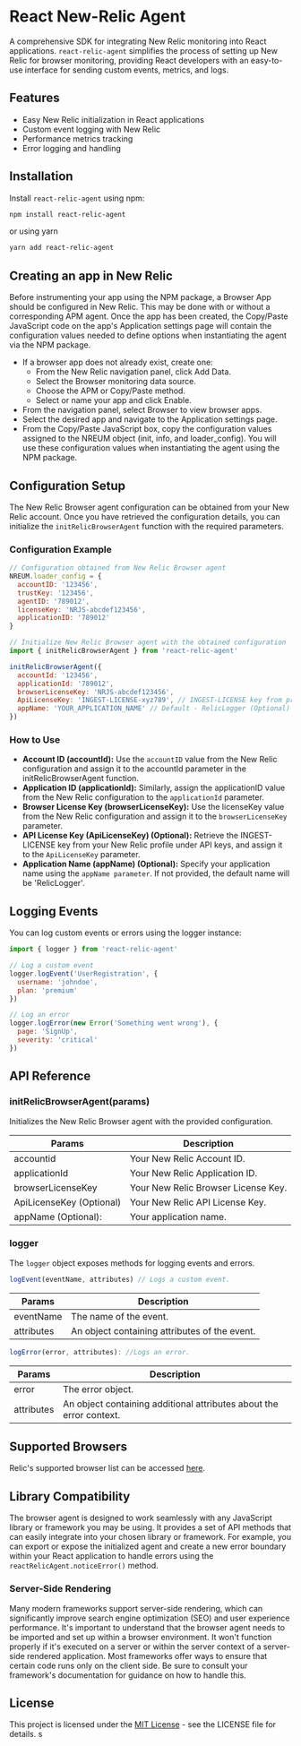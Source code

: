 # React New-Relic Agent

A comprehensive SDK for integrating New Relic monitoring into React applications. `react-relic-agent` simplifies the process of setting up New Relic for browser monitoring, providing React developers with an easy-to-use interface for sending custom events, metrics, and logs.

## Features

- Easy New Relic initialization in React applications
- Custom event logging with New Relic
- Performance metrics tracking
- Error logging and handling

## Installation

Install `react-relic-agent` using npm:

```bash
npm install react-relic-agent
```

or using yarn

```bash
yarn add react-relic-agent
```

## Creating an app in New Relic

Before instrumenting your app using the NPM package, a Browser App should be configured in New Relic. This may be done with or without a corresponding APM agent. Once the app has been created, the Copy/Paste JavaScript code on the app's Application settings page will contain the configuration values needed to define options when instantiating the agent via the NPM package.

- If a browser app does not already exist, create one:
  - From the New Relic navigation panel, click Add Data.
  - Select the Browser monitoring data source.
  - Choose the APM or Copy/Paste method.
  - Select or name your app and click Enable.
- From the navigation panel, select Browser to view browser apps.
- Select the desired app and navigate to the Application settings page.
- From the Copy/Paste JavaScript box, copy the configuration values assigned to the NREUM object (init, info, and loader_config). You will use these configuration values when instantiating the agent using the NPM package.

## Configuration Setup

The New Relic Browser agent configuration can be obtained from your New Relic account. Once you have retrieved the configuration details, you can initialize the `initRelicBrowserAgent` function with the required parameters.

### Configuration Example

```javascript
// Configuration obtained from New Relic Browser agent
NREUM.loader_config = {
  accountID: '123456',
  trustKey: '123456',
  agentID: '789012',
  licenseKey: 'NRJS-abcdef123456',
  applicationID: '789012'
}

// Initialize New Relic Browser agent with the obtained configuration
import { initRelicBrowserAgent } from 'react-relic-agent'

initRelicBrowserAgent({
  accountId: '123456',
  applicationId: '789012',
  browserLicenseKey: 'NRJS-abcdef123456',
  ApiLicenseKey: 'INGEST-LICENSE-xyz789', // INGEST-LICENSE key from profile -> API keys (Optional)
  appName: 'YOUR_APPLICATION_NAME' // Default - RelicLogger (Optional)
})
```

### How to Use

- **Account ID (accountId):** Use the `accountID` value from the New Relic configuration and assign it to the accountId parameter in the initRelicBrowserAgent function.
- **Application ID (applicationId):** Similarly, assign the applicationID value from the New Relic configuration to the `applicationId` parameter.
- **Browser License Key (browserLicenseKey):** Use the licenseKey value from the New Relic configuration and assign it to the `browserLicenseKey` parameter.
- **API License Key (ApiLicenseKey) (Optional):** Retrieve the INGEST-LICENSE key from your New Relic profile under API keys, and assign it to the `ApiLicenseKey` parameter.
- **Application Name (appName) (Optional):** Specify your application name using the `appName parameter`. If not provided, the default name will be 'RelicLogger'.

## Logging Events

You can log custom events or errors using the logger instance:

```javascript
import { logger } from 'react-relic-agent'

// Log a custom event
logger.logEvent('UserRegistration', {
  username: 'johndoe',
  plan: 'premium'
})

// Log an error
logger.logError(new Error('Something went wrong'), {
  page: 'SignUp',
  severity: 'critical'
})
```

## API Reference

### initRelicBrowserAgent(params)

Initializes the New Relic Browser agent with the provided configuration.

| Params                   | Description                         |
| ------------------------ | ----------------------------------- |
| accountid                | Your New Relic Account ID.          |
| applicationId            | Your New Relic Application ID.      |
| browserLicenseKey        | Your New Relic Browser License Key. |
| ApiLicenseKey (Optional) | Your New Relic API License Key.     |
| appName (Optional):      | Your application name.              |

### logger

The `logger` object exposes methods for logging events and errors.

```javascript
logEvent(eventName, attributes) // Logs a custom event.
```

| Params     | Description                                   |
| ---------- | --------------------------------------------- |
| eventName  | The name of the event.                        |
| attributes | An object containing attributes of the event. |

```javascript
logError(error, attributes): //Logs an error.
```

| Params     | Description                                                         |
| ---------- | ------------------------------------------------------------------- |
| error      | The error object.                                                   |
| attributes | An object containing additional attributes about the error context. |

## Supported Browsers

Relic's supported browser list can be accessed [here](https://docs.newrelic.com/docs/browser/new-relic-browser/getting-started/compatibility-requirements-browser-monitoring/#browser-types).

## Library Compatibility

The browser agent is designed to work seamlessly with any JavaScript library or framework you may be using. It provides a set of API methods that can easily integrate into your chosen library or framework. For example, you can export or expose the initialized agent and create a new error boundary within your React application to handle errors using the `reactRelicAgent.noticeError()` method.

### Server-Side Rendering

Many modern frameworks support server-side rendering, which can significantly improve search engine optimization (SEO) and user experience performance. It's important to understand that the browser agent needs to be imported and set up within a browser environment. It won't function properly if it's executed on a server or within the server context of a server-side rendered application. Most frameworks offer ways to ensure that certain code runs only on the client side. Be sure to consult your framework's documentation for guidance on how to handle this.

## License

This project is licensed under the [MIT License](LICENSE) - see the LICENSE file for details.
s
